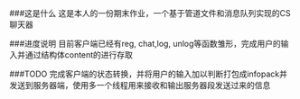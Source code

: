 ###这是什么
这是本人的一份期末作业，一个基于管道文件和消息队列实现的CS聊天器

###进度说明
目前客户端已经有reg, chat,log, unlog等函数雏形，完成用户的输入并通过结构体content的进行存取

###TODO
完成客户端的状态转换，并将用户的输入加以判断打包成infopack并发送到服务器端，使用多一个线程用来接收和输出服务器段发送过来的信息
